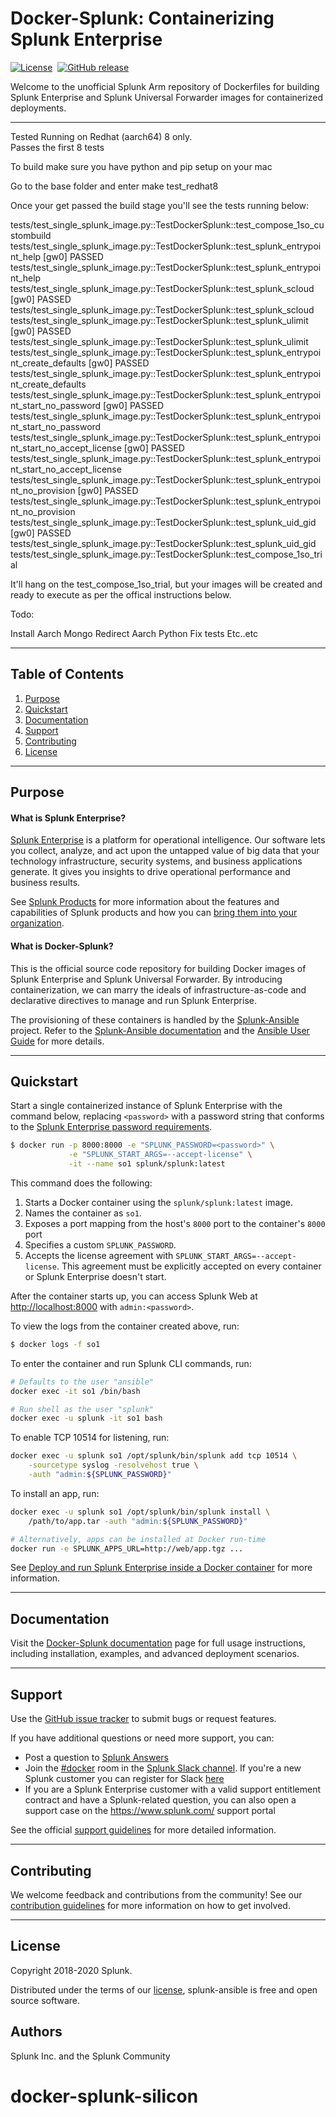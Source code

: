 # Docker-Splunk: Containerizing Splunk Enterprise

[![License](https://img.shields.io/badge/License-Apache%202.0-blue.svg)](https://opensource.org/licenses/Apache-2.0)&nbsp;
[![GitHub release](https://img.shields.io/github/v/tag/splunk/docker-splunk?sort=semver&label=Version)](https://github.com/splunk/docker-splunk/releases)

Welcome to the unofficial Splunk Arm repository of Dockerfiles for building Splunk Enterprise and Splunk Universal Forwarder images for containerized deployments.

----
Tested Running on Redhat (aarch64) 8 only.  
Passes the first 8 tests

To build make sure you have python and pip setup on your mac

Go to the base folder and enter 
make test_redhat8

Once your get passed the build stage you'll see the tests running below:

tests/test_single_splunk_image.py::TestDockerSplunk::test_compose_1so_custombuild 
tests/test_single_splunk_image.py::TestDockerSplunk::test_splunk_entrypoint_help 
[gw0] PASSED tests/test_single_splunk_image.py::TestDockerSplunk::test_splunk_entrypoint_help 
tests/test_single_splunk_image.py::TestDockerSplunk::test_splunk_scloud 
[gw0] PASSED tests/test_single_splunk_image.py::TestDockerSplunk::test_splunk_scloud 
tests/test_single_splunk_image.py::TestDockerSplunk::test_splunk_ulimit 
[gw0] PASSED tests/test_single_splunk_image.py::TestDockerSplunk::test_splunk_ulimit 
tests/test_single_splunk_image.py::TestDockerSplunk::test_splunk_entrypoint_create_defaults 
[gw0] PASSED tests/test_single_splunk_image.py::TestDockerSplunk::test_splunk_entrypoint_create_defaults 
tests/test_single_splunk_image.py::TestDockerSplunk::test_splunk_entrypoint_start_no_password 
[gw0] PASSED tests/test_single_splunk_image.py::TestDockerSplunk::test_splunk_entrypoint_start_no_password 
tests/test_single_splunk_image.py::TestDockerSplunk::test_splunk_entrypoint_start_no_accept_license 
[gw0] PASSED tests/test_single_splunk_image.py::TestDockerSplunk::test_splunk_entrypoint_start_no_accept_license 
tests/test_single_splunk_image.py::TestDockerSplunk::test_splunk_entrypoint_no_provision 
[gw0] PASSED tests/test_single_splunk_image.py::TestDockerSplunk::test_splunk_entrypoint_no_provision 
tests/test_single_splunk_image.py::TestDockerSplunk::test_splunk_uid_gid 
[gw0] PASSED tests/test_single_splunk_image.py::TestDockerSplunk::test_splunk_uid_gid 
tests/test_single_splunk_image.py::TestDockerSplunk::test_compose_1so_trial

It'll hang on the test_compose_1so_trial, but your images will be created and ready to execute as per the offical instructions below.

Todo:

Install Aarch Mongo
Redirect Aarch Python
Fix tests
Etc..etc

----

## Table of Contents

1. [Purpose](#purpose)
1. [Quickstart](#quickstart)
1. [Documentation](#documentation)
1. [Support](#support)
1. [Contributing](#contributing)
1. [License](#license)

----

## Purpose

#### What is Splunk Enterprise?
[Splunk Enterprise](https://www.splunk.com/en_us/software/splunk-enterprise.html) is a platform for operational intelligence. Our software lets you collect, analyze, and act upon the untapped value of big data that your technology infrastructure, security systems, and business applications generate. It gives you insights to drive operational performance and business results.

See [Splunk Products](https://www.splunk.com/en_us/software.html) for more information about the features and capabilities of Splunk products and how you can [bring them into your organization](https://www.splunk.com/en_us/enterprise-data-platform.html).

#### What is Docker-Splunk?
This is the official source code repository for building Docker images of Splunk Enterprise and Splunk Universal Forwarder. By introducing containerization, we can marry the ideals of infrastructure-as-code and declarative directives to manage and run Splunk Enterprise.

The provisioning of these containers is handled by the [Splunk-Ansible](https://github.com/splunk/splunk-ansible) project. Refer to the [Splunk-Ansible documentation](https://splunk.github.io/splunk-ansible/) and the [Ansible User Guide](https://docs.ansible.com/ansible/latest/user_guide/index.html) for more details.

----

## Quickstart

Start a single containerized instance of Splunk Enterprise with the command below, replacing `<password>` with a password string that conforms to the [Splunk Enterprise password requirements](https://docs.splunk.com/Documentation/Splunk/latest/Security/Configurepasswordsinspecfile).
```bash
$ docker run -p 8000:8000 -e "SPLUNK_PASSWORD=<password>" \
             -e "SPLUNK_START_ARGS=--accept-license" \
             -it --name so1 splunk/splunk:latest
```

This command does the following:
1. Starts a Docker container using the `splunk/splunk:latest` image.
1. Names the container as `so1`.
1. Exposes a port mapping from the host's `8000` port to the container's `8000` port
1. Specifies a custom `SPLUNK_PASSWORD`.
1. Accepts the license agreement with `SPLUNK_START_ARGS=--accept-license`. This agreement must be explicitly accepted on every container or Splunk Enterprise doesn't start.

After the container starts up, you can access Splunk Web at <http://localhost:8000> with `admin:<password>`.

To view the logs from the container created above, run:
```bash
$ docker logs -f so1
```

To enter the container and run Splunk CLI commands, run:
```bash
# Defaults to the user "ansible"
docker exec -it so1 /bin/bash

# Run shell as the user "splunk"
docker exec -u splunk -it so1 bash
```

To enable TCP 10514 for listening, run:
```bash
docker exec -u splunk so1 /opt/splunk/bin/splunk add tcp 10514 \
    -sourcetype syslog -resolvehost true \
    -auth "admin:${SPLUNK_PASSWORD}"
```

To install an app, run:
```bash
docker exec -u splunk so1 /opt/splunk/bin/splunk install \
	/path/to/app.tar -auth "admin:${SPLUNK_PASSWORD}"

# Alternatively, apps can be installed at Docker run-time
docker run -e SPLUNK_APPS_URL=http://web/app.tgz ...
```

See [Deploy and run Splunk Enterprise inside a Docker container](https://docs.splunk.com/Documentation/Splunk/latest/Installation/DeployandrunSplunkEnterpriseinsideDockercontainers) for more information.

---

## Documentation
Visit the [Docker-Splunk documentation](https://splunk.github.io/docker-splunk/) page for full usage instructions, including installation, examples, and advanced deployment scenarios.

---

## Support
Use the [GitHub issue tracker](https://github.com/splunk/docker-splunk/issues) to submit bugs or request features.

If you have additional questions or need more support, you can:
* Post a question to [Splunk Answers](http://answers.splunk.com)
* Join the [#docker](https://splunk-usergroups.slack.com/messages/C1RH09ERM/) room in the [Splunk Slack channel](http://splunk-usergroups.slack.com). If you're a new Splunk customer you can register for Slack [here](http://splk.it/slack)
* If you are a Splunk Enterprise customer with a valid support entitlement contract and have a Splunk-related question, you can also open a support case on the https://www.splunk.com/ support portal

See the official [support guidelines](docs/SUPPORT.md) for more detailed information.

---

## Contributing
We welcome feedback and contributions from the community! See our [contribution guidelines](docs/CONTRIBUTING.md) for more information on how to get involved.

---

## License
Copyright 2018-2020 Splunk.

Distributed under the terms of our [license](docs/LICENSE.md), splunk-ansible is free and open source software.

## Authors
Splunk Inc. and the Splunk Community
# docker-splunk-silicon

